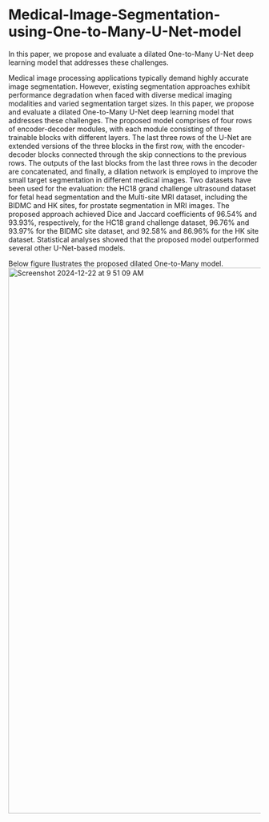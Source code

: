 # Medical-Image-Segmentation-using-One-to-Many-U-Net-model
In this paper, we propose and evaluate a dilated One-to-Many U-Net deep learning model that addresses these challenges. 

Medical image processing applications typically demand highly accurate image segmentation.
However, existing segmentation approaches exhibit performance degradation when faced with diverse
medical imaging modalities and varied segmentation target sizes. In this paper, we propose and evaluate
a dilated One-to-Many U-Net deep learning model that addresses these challenges. The proposed model
comprises of four rows of encoder-decoder modules, with each module consisting of three trainable blocks
with different layers. The last three rows of the U-Net are extended versions of the three blocks in the first
row, with the encoder-decoder blocks connected through the skip connections to the previous rows. The
outputs of the last blocks from the last three rows in the decoder are concatenated, and finally, a dilation
network is employed to improve the small target segmentation in different medical images. Two datasets
have been used for the evaluation: the HC18 grand challenge ultrasound dataset for fetal head segmentation
and the Multi-site MRI dataset, including the BIDMC and HK sites, for prostate segmentation in MRI
images. The proposed approach achieved Dice and Jaccard coefficients of 96.54% and 93.93%, respectively,
for the HC18 grand challenge dataset, 96.76% and 93.97% for the BIDMC site dataset, and 92.58% and
86.96% for the HK site dataset. Statistical analyses showed that the proposed model outperformed several
other U-Net-based models.

Below figure llustrates the proposed dilated One-to-Many model.
<img width="1091" alt="Screenshot 2024-12-22 at 9 51 09 AM" src="https://github.com/user-attachments/assets/5e894959-4f67-488c-8ae8-88206ada8b44" />


